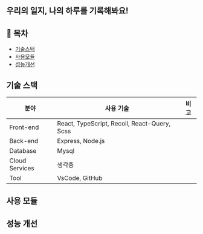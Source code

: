 ## 우리의 일지, 나의 하루를 기록해봐요!
<!-- 오늘 무슨 일이 있었는지 생각해볼까요?<br>
다른 사람들은 무슨 일이 있었는지 구경해볼까요? -->

## 📒 목차
- [기술스택](#-기술스택)
- [사용모듈](#-사용모듈)
- [성능개선](#-성능개선)

## 기술 스택

| 분야            | 사용 기술                                          | 비고  |
| -------------- | ------------------------------------------------ | ---- |
| Front-end      | React, TypeScript, Recoil, React-Query, Scss     |
| Back-end       | Express, Node.js                                 |
| Database       | Mysql                                            |
| Cloud Services | 생각중                                             |
| Tool           | VsCode, GitHub                                   |

## 사용 모듈

## 성능 개선
